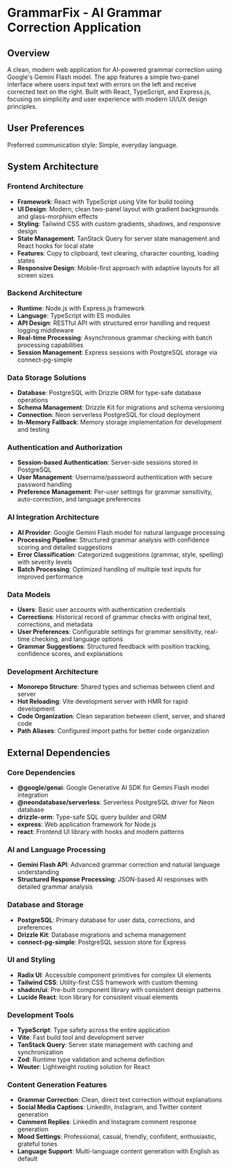 # GrammarFix - AI Grammar Correction Application

## Overview

A clean, modern web application for AI-powered grammar correction using Google's Gemini Flash model. The app features a simple two-panel interface where users input text with errors on the left and receive corrected text on the right. Built with React, TypeScript, and Express.js, focusing on simplicity and user experience with modern UI/UX design principles.

## User Preferences

Preferred communication style: Simple, everyday language.

## System Architecture

### Frontend Architecture
- **Framework**: React with TypeScript using Vite for build tooling
- **UI Design**: Modern, clean two-panel layout with gradient backgrounds and glass-morphism effects
- **Styling**: Tailwind CSS with custom gradients, shadows, and responsive design
- **State Management**: TanStack Query for server state management and React hooks for local state
- **Features**: Copy to clipboard, text clearing, character counting, loading states
- **Responsive Design**: Mobile-first approach with adaptive layouts for all screen sizes

### Backend Architecture
- **Runtime**: Node.js with Express.js framework
- **Language**: TypeScript with ES modules
- **API Design**: RESTful API with structured error handling and request logging middleware
- **Real-time Processing**: Asynchronous grammar checking with batch processing capabilities
- **Session Management**: Express sessions with PostgreSQL storage via connect-pg-simple

### Data Storage Solutions
- **Database**: PostgreSQL with Drizzle ORM for type-safe database operations
- **Schema Management**: Drizzle Kit for migrations and schema versioning
- **Connection**: Neon serverless PostgreSQL for cloud deployment
- **In-Memory Fallback**: Memory storage implementation for development and testing

### Authentication and Authorization
- **Session-based Authentication**: Server-side sessions stored in PostgreSQL
- **User Management**: Username/password authentication with secure password handling
- **Preference Management**: Per-user settings for grammar sensitivity, auto-correction, and language preferences

### AI Integration Architecture
- **AI Provider**: Google Gemini Flash model for natural language processing
- **Processing Pipeline**: Structured grammar analysis with confidence scoring and detailed suggestions
- **Error Classification**: Categorized suggestions (grammar, style, spelling) with severity levels
- **Batch Processing**: Optimized handling of multiple text inputs for improved performance

### Data Models
- **Users**: Basic user accounts with authentication credentials
- **Corrections**: Historical record of grammar checks with original text, corrections, and metadata
- **User Preferences**: Configurable settings for grammar sensitivity, real-time checking, and language options
- **Grammar Suggestions**: Structured feedback with position tracking, confidence scores, and explanations

### Development Architecture
- **Monorepo Structure**: Shared types and schemas between client and server
- **Hot Reloading**: Vite development server with HMR for rapid development
- **Code Organization**: Clean separation between client, server, and shared code
- **Path Aliases**: Configured import paths for better code organization

## External Dependencies

### Core Dependencies
- **@google/genai**: Google Generative AI SDK for Gemini Flash model integration
- **@neondatabase/serverless**: Serverless PostgreSQL driver for Neon database
- **drizzle-orm**: Type-safe SQL query builder and ORM
- **express**: Web application framework for Node.js
- **react**: Frontend UI library with hooks and modern patterns

### AI and Language Processing
- **Gemini Flash API**: Advanced grammar correction and natural language understanding
- **Structured Response Processing**: JSON-based AI responses with detailed grammar analysis

### Database and Storage
- **PostgreSQL**: Primary database for user data, corrections, and preferences
- **Drizzle Kit**: Database migrations and schema management
- **connect-pg-simple**: PostgreSQL session store for Express

### UI and Styling
- **Radix UI**: Accessible component primitives for complex UI elements
- **Tailwind CSS**: Utility-first CSS framework with custom theming
- **shadcn/ui**: Pre-built component library with consistent design patterns
- **Lucide React**: Icon library for consistent visual elements

### Development Tools
- **TypeScript**: Type safety across the entire application
- **Vite**: Fast build tool and development server
- **TanStack Query**: Server state management with caching and synchronization
- **Zod**: Runtime type validation and schema definition
- **Wouter**: Lightweight routing solution for React

### Content Generation Features
- **Grammar Correction**: Clean, direct text correction without explanations
- **Social Media Captions**: LinkedIn, Instagram, and Twitter content generation
- **Comment Replies**: LinkedIn and Instagram comment response generation  
- **Mood Settings**: Professional, casual, friendly, confident, enthusiastic, grateful tones
- **Language Support**: Multi-language content generation with English as default